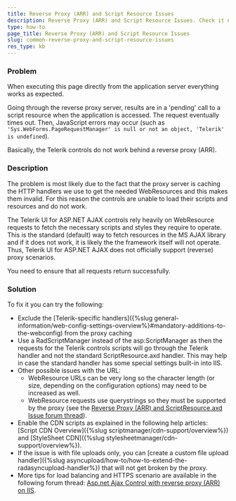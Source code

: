```yaml
---
title: Reverse Proxy (ARR) and Script Resource Issues
description: Reverse Proxy (ARR) and Script Resource Issues. Check it now!
type: how-to
page_title: Reverse Proxy (ARR) and Script Resource Issues
slug: common-reverse-proxy-and-script-resource-issues
res_type: kb
---
```


### Problem

When executing this page directly from the application server everything works as expected.

Going through the reverse proxy server, results are in a 'pending' call to a script resource when the application is accessed. The request eventually times out. Then, JavaScript errors may occur (such as `'Sys.WebForms.PageRequestManager' is null or not an object, 'Telerik' is undefined`).

Basically, the Telerik controls do not work behind a reverse proxy (ARR).

### Description

The problem is most likely due to the fact that the proxy server is caching the HTTP handlers we use to get the needed WebResources and this makes them invalid. For this reason the controls are unable to load their scripts and resources and do not work.

The Telerik UI for ASP.NET AJAX controls rely heavily on WebResource requests to fetch the necessary scripts and styles they require to operate. This is the standard (default) way to fetch resources in the MS AJAX library and if it does not work, it is likely the the framework itself will not operate. Thus, Telerik UI for ASP.NET AJAX does not officially support (reverse) proxy scenarios.

You need to ensure that all requests return successfully.

### Solution

To fix it you can try the following:

- Exclude the [Telerik-specific handlers]({%slug general-information/web-config-settings-overview%}#mandatory-additions-to-the-webconfig) from the proxy caching
- Use a RadScriptManager instead of the asp:ScriptManager as then the requests for the Telerik controls scripts will go through the Telerik handler and not the standard ScriptResource.axd handler. This may help in case the standard handler has some special settings built-in into IIS.
- Other possible issues with the URL:
    - WebResource URLs can be very long so the character length (or size, depending on the configuration options) may need to be increased as well.
    - WebResource requests use querystrings so they must be supported by the proxy (see the [Reverse Proxy (ARR) and ScriptResource.axd Issue forum thread](https://www.telerik.com/forums/aspnet-ajax?tagId=706)).
- Enable the CDN scripts as explained in the following help articles: [Script CDN Overview]({%slug scriptmanager/cdn-support/overview%})
 and [StyleSheet CDN]({%slug stylesheetmanager/cdn-support/overview%}).
- If the issue is with file uploads only, you can [create a custom file upload handler]({%slug asyncupload/how-to/how-to-extend-the-radasyncupload-handler%}) that will not get broken by the proxy.
- More tips for load balancing and HTTPS scenario are available in the following forum thread: [Asp.net Ajax Control with reverse proxy (ARR) on IIS](https://www.telerik.com/forums/asp-net-ajax-control-with-reverse-proxy-arr-on-iis).

 

